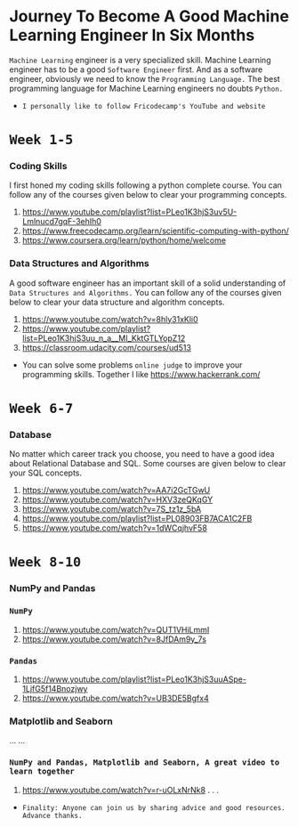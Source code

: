 # Journey To Become A Good Machine Learning Engineer In Six Months
`Machine Learning` engineer is a very specialized skill. Machine Learning engineer has to be a good `Software Engineer` first. And as a
software engineer, obviously we need to know the `Programming Language.` The best programming language for Machine Learning engineers no doubts `Python.`

- `I personally like to follow Fricodecamp's YouTube and website`

# `Week 1-5`

### Coding Skills
I first honed my coding skills following a python complete course. You can follow any of the courses given below to clear your programming concepts.

1. https://www.youtube.com/playlist?list=PLeo1K3hjS3uv5U-Lmlnucd7gqF-3ehIh0
2. https://www.freecodecamp.org/learn/scientific-computing-with-python/
3. https://www.coursera.org/learn/python/home/welcome


### Data Structures and Algorithms
A good software engineer has an important skill of a solid understanding of `Data Structures and Algorithms.`
You can follow any of the courses given below to clear your data structure and algorithm concepts.

1. https://www.youtube.com/watch?v=8hly31xKli0
2. https://www.youtube.com/playlist?list=PLeo1K3hjS3uu_n_a__MI_KktGTLYopZ12
3. https://classroom.udacity.com/courses/ud513

* You can solve some problems `online judge` to improve your programming skills. Together I like https://www.hackerrank.com/

# `Week 6-7`

### Database 
No matter which career track you choose, you need to have a good idea about Relational Database and SQL. Some courses are given below to clear your SQL concepts.

1. https://www.youtube.com/watch?v=AA7i2GcTGwU
2. https://www.youtube.com/watch?v=HXV3zeQKqGY
3. https://www.youtube.com/watch?v=7S_tz1z_5bA
4. https://www.youtube.com/playlist?list=PL08903FB7ACA1C2FB
5. https://www.youtube.com/watch?v=1dWCqjhvF58

# `Week 8-10`

### NumPy and Pandas
### `NumPy`
1. https://www.youtube.com/watch?v=QUT1VHiLmmI
2. https://www.youtube.com/watch?v=8JfDAm9y_7s

### `Pandas`
1. https://www.youtube.com/playlist?list=PLeo1K3hjS3uuASpe-1LjfG5f14Bnozjwy
2. https://www.youtube.com/watch?v=UB3DE5Bgfx4


### Matplotlib and Seaborn
...
...

### `NumPy and Pandas, Matplotlib and Seaborn, A great video to learn together`
1. https://www.youtube.com/watch?v=r-uOLxNrNk8
.
.
.



-  `Finality: Anyone can join us by sharing advice and good resources. Advance thanks.`

